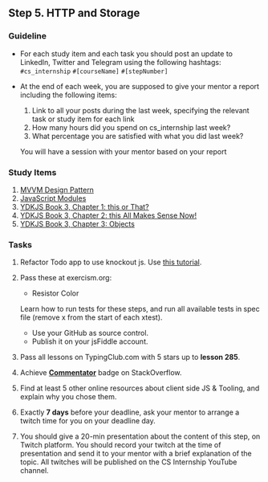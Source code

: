 ## Step 5. HTTP and Storage

### Guideline

- For each study item and each task you should post an update to LinkedIn, Twitter and Telegram using the following hashtags:
  `#cs_internship`
  `#[courseName]`
  `#[stepNumber]`

- At the end of each week, you are supposed to give your mentor a report including the following items:

  1. Link to all your posts during the last week, specifying the relevant task or study item for each link
  2. How many hours did you spend on cs_internship last week?
  3. What percentage you are satisfied with what you did last week?

  You will have a session with your mentor based on your report

### Study Items <!-- omit in toc -->

1. [MVVM Design Pattern](https://youtu.be/5qqTAAY7W_Y)
2. [JavaScript Modules](https://www.freecodecamp.org/news/javascript-modules-a-beginner-s-guide-783f7d7a5fcc/)
3. [YDKJS Book 3, Chapter 1: this or That?](https://github.com/getify/You-Dont-Know-JS/blob/1st-ed/this%20%26%20object%20prototypes/ch1.md)
4. [YDKJS Book 3, Chapter 2: this All Makes Sense Now!](https://github.com/getify/You-Dont-Know-JS/blob/1st-ed/this%20%26%20object%20prototypes/ch2.md)
5. [YDKJS Book 3, Chapter 3: Objects](https://github.com/getify/You-Dont-Know-JS/blob/1st-ed/this%20%26%20object%20prototypes/ch3.md)

### Tasks <!-- omit in toc -->

1. Refactor Todo app to use knockout js. Use [this tutorial](http://learn.knockoutjs.com/#/?tutorial=intro).

2. Pass these at exercism.org:

   - Resistor Color

   Learn how to run tests for these steps, and run all available tests in spec file (remove x from the start of each xtest).

   - Use your GitHub as source control.
   - Publish it on your jsFiddle account.

3. Pass all lessons on TypingClub.com with 5 stars up to **lesson 285**.
4. Achieve [**Commentator**](https://stackoverflow.com/help/badges/31/commentator) badge on StackOverflow.
5. Find at least 5 other online resources about client side JS & Tooling, and explain why you chose them.
6. Exactly **7 days** before your deadline, ask your mentor to arrange a twitch time for you on your deadline day.
7. You should give a 20-min presentation about the content of this step, on Twitch platform. You should record your twitch at the time of presentation and send it to your mentor with a brief explanation of the topic. All twitches will be published on the CS Internship YouTube channel.
